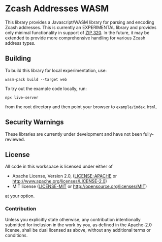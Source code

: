 # Zcash Addresses WASM

This library provides a Javascript/WASM library for parsing and encoding Zcash
addresses. This is currently an EXPERIMENTAL library and provides only minimal
functionality in support of [ZIP 320](https://github.com/zcash/zips/pull/760).
In the future, it may be extended to provide more comprehensive handling for
various Zcash address types.

## Building

To build this library for local experimentation, use:

```
wasm-pack build --target web
```

To try out the example code locally, run:

```
npx live-server
```
from the root directory and then point your browser to `example/index.html`.

## Security Warnings

These libraries are currently under development and have not been fully-reviewed.

## License

All code in this workspace is licensed under either of

 * Apache License, Version 2.0, ([LICENSE-APACHE](LICENSE-APACHE) or http://www.apache.org/licenses/LICENSE-2.0)
 * MIT license ([LICENSE-MIT](LICENSE-MIT) or http://opensource.org/licenses/MIT)

at your option.

### Contribution

Unless you explicitly state otherwise, any contribution intentionally
submitted for inclusion in the work by you, as defined in the Apache-2.0
license, shall be dual licensed as above, without any additional terms or
conditions.

